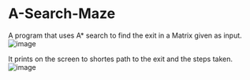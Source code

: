 # A-Search-Maze
A program that uses A* search to find the exit in a Matrix given as input.
![image](https://user-images.githubusercontent.com/70197124/148927884-d5c20a10-6b80-4d7e-9ad0-c30e9d340c19.png)

It prints on the screen to shortes path to the exit and the steps taken.
![image](https://user-images.githubusercontent.com/70197124/148927398-d6fec846-0ee8-4d68-bd64-5d286198917f.png)
